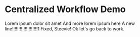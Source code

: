 # Centralized Workflow Demo
Lorem ipsum dolor sit amet
And more lorem ipsum here
A new line!!!!!!!!!!!!!!!!!!!!1
Fixed, Steevie!
Ok let's go back to work.
